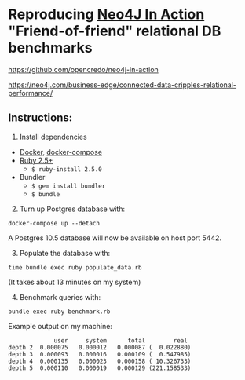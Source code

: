 # Reproducing [Neo4J In Action](https://www.manning.com/books/neo4j-in-action) "Friend-of-friend" relational DB benchmarks

https://github.com/opencredo/neo4j-in-action

https://neo4j.com/business-edge/connected-data-cripples-relational-performance/

## Instructions:

1. Install dependencies

* [Docker](https://docs.docker.com/install/), [docker-compose](https://docs.docker.com/compose/install/)
* [Ruby 2.5+](https://github.com/postmodern/ruby-install)
  * `$ ruby-install 2.5.0`
* Bundler
  * `$ gem install bundler`
  * `$ bundle`

2. Turn up Postgres database with:

```
docker-compose up --detach
```

A Postgres 10.5 database will now be available on host port 5442.

3. Populate the database with:

```
time bundle exec ruby populate_data.rb
```

(It takes about 13 minutes on my system)

4. Benchmark queries with:

```
bundle exec ruby benchmark.rb
```

Example output on my machine:

```
             user     system      total        real
depth 2  0.000075   0.000012   0.000087 (  0.022880)
depth 3  0.000093   0.000016   0.000109 (  0.547985)
depth 4  0.000135   0.000023   0.000158 ( 10.326733)
depth 5  0.000110   0.000019   0.000129 (221.158533)
```
